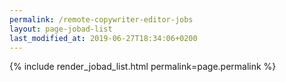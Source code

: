 ```yaml
---
permalink: /remote-copywriter-editor-jobs
layout: page-jobad-list
last_modified_at: 2019-06-27T18:34:06+0200
---
```

{% include render_jobad_list.html permalink=page.permalink %}
